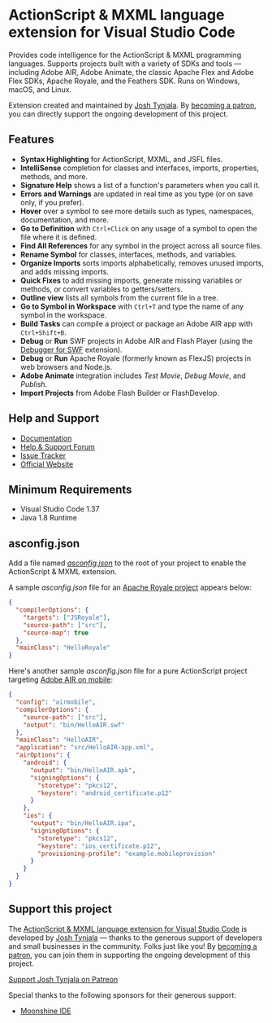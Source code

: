 # ActionScript & MXML language extension for Visual Studio Code

Provides code intelligence for the ActionScript & MXML programming languages. Supports projects built with a variety of SDKs and tools — including Adobe AIR, Adobe Animate, the classic Apache Flex and Adobe Flex SDKs, Apache Royale, and the Feathers SDK. Runs on Windows, macOS, and Linux.

Extension created and maintained by [Josh Tynjala](https://patreon.com/josht). By [becoming a patron](https://www.patreon.com/bePatron?c=203199), you can directly support the ongoing development of this project.

## Features

- **Syntax Highlighting** for ActionScript, MXML, and JSFL files.
- **IntelliSense** completion for classes and interfaces, imports, properties, methods, and more.
- **Signature Help** shows a list of a function's parameters when you call it.
- **Errors and Warnings** are updated in real time as you type (or on save only, if you prefer).
- **Hover** over a symbol to see more details such as types, namespaces, documentation, and more.
- **Go to Definition** with `Ctrl+Click` on any usage of a symbol to open the file where it is defined.
- **Find All References** for any symbol in the project across all source files.
- **Rename Symbol** for classes, interfaces, methods, and variables.
- **Organize Imports** sorts imports alphabetically, removes unused imports, and adds missing imports.
- **Quick Fixes** to add missing imports, generate missing variables or methods, or convert variables to getters/setters.
- **Outline view** lists all symbols from the current file in a tree.
- **Go to Symbol in Workspace** with `Ctrl+T` and type the name of any symbol in the workspace.
- **Build Tasks** can compile a project or package an Adobe AIR app with `Ctrl+Shift+B`.
- **Debug** or **Run** SWF projects in Adobe AIR and Flash Player (using the [Debugger for SWF](https://marketplace.visualstudio.com/items?itemName=bowlerhatllc.vscode-swf-debug) extension).
- **Debug** or **Run** Apache Royale (formerly known as FlexJS) projects in web browsers and Node.js.
- **Adobe Animate** integration includes _Test Movie_, _Debug Movie_, and _Publish_.
- **Import Projects** from Adobe Flash Builder or FlashDevelop.

## Help and Support

- [Documentation](https://github.com/BowlerHatLLC/vscode-as3mxml/wiki)
- [Help & Support Forum](https://github.com/BowlerHatLLC/vscode-as3mxml/discussions)
- [Issue Tracker](https://github.com/BowlerHatLLC/vscode-as3mxml/issues)
- [Official Website](https://as3mxml.com/)

## Minimum Requirements

- Visual Studio Code 1.37
- Java 1.8 Runtime

## asconfig.json

Add a file named [_asconfig.json_](https://github.com/BowlerHatLLC/vscode-as3mxml/wiki/asconfig.json) to the root of your project to enable the ActionScript & MXML extension.

A sample _asconfig.json_ file for an [Apache Royale project](https://github.com/BowlerHatLLC/vscode-as3mxml/wiki/Create-a-new-ActionScript-project-in-Visual-Studio-Code-that-targets-Apache-Royale) appears below:

```json
{
  "compilerOptions": {
    "targets": ["JSRoyale"],
    "source-path": ["src"],
    "source-map": true
  },
  "mainClass": "HelloRoyale"
}
```

Here's another sample _asconfig.json_ file for a pure ActionScript project targeting [Adobe AIR on mobile](https://github.com/BowlerHatLLC/vscode-as3mxml/wiki/Create-a-new-ActionScript-project-in-Visual-Studio-Code-that-targets-Adobe-AIR-for-mobile-platforms):

```json
{
  "config": "airmobile",
  "compilerOptions": {
    "source-path": ["src"],
    "output": "bin/HelloAIR.swf"
  },
  "mainClass": "HelloAIR",
  "application": "src/HelloAIR-app.xml",
  "airOptions": {
    "android": {
      "output": "bin/HelloAIR.apk",
      "signingOptions": {
        "storetype": "pkcs12",
        "keystore": "android_certificate.p12"
      }
    },
    "ios": {
      "output": "bin/HelloAIR.ipa",
      "signingOptions": {
        "storetype": "pkcs12",
        "keystore": "ios_certificate.p12",
        "provisioning-profile": "example.mobileprovision"
      }
    }
  }
}
```

## Support this project

The [ActionScript & MXML language extension for Visual Studio Code](https://marketplace.visualstudio.com/items?itemName=bowlerhatllc.vscode-as3mxml) is developed by [Josh Tynjala](http://patreon.com/josht) — thanks to the generous support of developers and small businesses in the community. Folks just like you! By [becoming a patron](https://www.patreon.com/bePatron?c=203199), you can join them in supporting the ongoing development of this project.

[Support Josh Tynjala on Patreon](http://patreon.com/josht)

Special thanks to the following sponsors for their generous support:

- [Moonshine IDE](http://moonshine-ide.com/)
